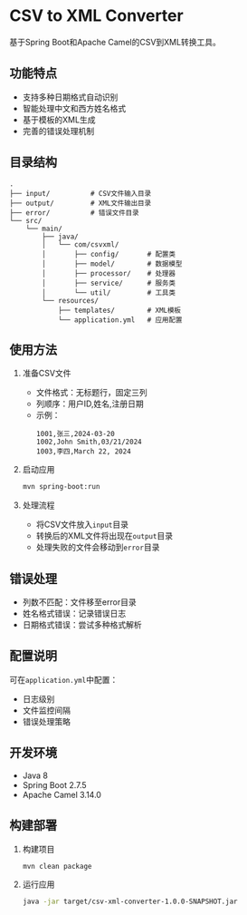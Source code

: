 # CSV to XML Converter

基于Spring Boot和Apache Camel的CSV到XML转换工具。

## 功能特点

- 支持多种日期格式自动识别
- 智能处理中文和西方姓名格式
- 基于模板的XML生成
- 完善的错误处理机制

## 目录结构

```
.
├── input/          # CSV文件输入目录
├── output/         # XML文件输出目录
├── error/          # 错误文件目录
└── src/
    └── main/
        ├── java/
        │   └── com/csvxml/
        │       ├── config/       # 配置类
        │       ├── model/        # 数据模型
        │       ├── processor/    # 处理器
        │       ├── service/      # 服务类
        │       └── util/         # 工具类
        └── resources/
            ├── templates/        # XML模板
            └── application.yml   # 应用配置
```

## 使用方法

1. 准备CSV文件
   - 文件格式：无标题行，固定三列
   - 列顺序：用户ID,姓名,注册日期
   - 示例：
     ```csv
     1001,张三,2024-03-20
     1002,John Smith,03/21/2024
     1003,李四,March 22, 2024
     ```

2. 启动应用
   ```bash
   mvn spring-boot:run
   ```

3. 处理流程
   - 将CSV文件放入`input`目录
   - 转换后的XML文件将出现在`output`目录
   - 处理失败的文件会移动到`error`目录

## 错误处理

- 列数不匹配：文件移至error目录
- 姓名格式错误：记录错误日志
- 日期格式错误：尝试多种格式解析

## 配置说明

可在`application.yml`中配置：
- 日志级别
- 文件监控间隔
- 错误处理策略

## 开发环境

- Java 8
- Spring Boot 2.7.5
- Apache Camel 3.14.0

## 构建部署

1. 构建项目
   ```bash
   mvn clean package
   ```

2. 运行应用
   ```bash
   java -jar target/csv-xml-converter-1.0.0-SNAPSHOT.jar
   ``` 